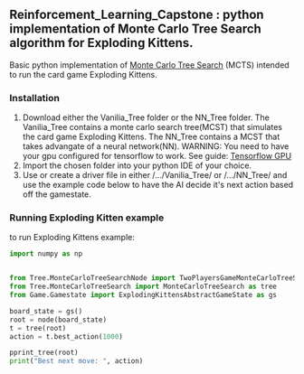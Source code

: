## Reinforcement_Learning_Capstone : python implementation of Monte Carlo Tree Search algorithm for Exploding Kittens.

 
Basic python implementation of [Monte Carlo Tree Search](https://int8.io/monte-carlo-tree-search-beginners-guide) (MCTS) intended to run the card game Exploding Kittens. 
 

### Installation

1. Download either the Vanilia_Tree folder or the NN_Tree folder. The Vanilia_Tree contains a monte carlo search tree(MCST) that simulates the card game Exploding Kittens.
   The NN_Tree contains a MCST that takes advangate of a neural network(NN).
   WARNING: You need to have your gpu configured for tensorflow to work. See guide: [Tensorflow GPU](https://www.tensorflow.org/install/gpu)
2. Import the chosen folder into your python IDE of your choice.
3. Use or create a driver file in either /.../Vanilia_Tree/ or /.../NN_Tree/ and use the example code below to have the AI decide it's next action based off the gamestate.

### Running Exploding Kitten example 

to run Exploding Kittens example:

```python
import numpy as np


from Tree.MonteCarloTreeSearchNode import TwoPlayersGameMonteCarloTreeSearchNode as node
from Tree.MonteCarloTreeSearch import MonteCarloTreeSearch as tree
from Game.Gamestate import ExplodingKittensAbstractGameState as gs

board_state = gs()
root = node(board_state)
t = tree(root)
action = t.best_action(1000)

pprint_tree(root)
print("Best next move: ", action)

```
